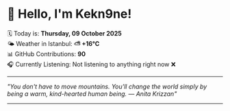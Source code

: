 # 👋 Hello, I'm Kekn9ne!

🗓️ Today is: **Thursday, 09 October 2025**  
🌤️ Weather in Istanbul: **⛅️  +16°C**  
📊 GitHub Contributions: **90**  
🎧 Currently Listening: Not listening to anything right now ❌

---

_"You don't have to move mountains. You'll change the world simply by being a warm, kind-hearted human being. — *Anita Krizzan*"_

---
